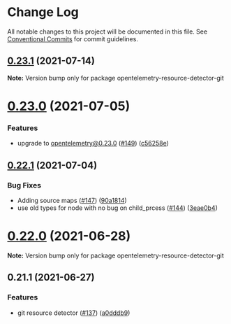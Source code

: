 # Change Log

All notable changes to this project will be documented in this file.
See [Conventional Commits](https://conventionalcommits.org) for commit guidelines.

## [0.23.1](https://github.com/aspecto-io/opentelemetry-ext-js/compare/opentelemetry-resource-detector-git@0.23.0...opentelemetry-resource-detector-git@0.23.1) (2021-07-14)

**Note:** Version bump only for package opentelemetry-resource-detector-git





# [0.23.0](https://github.com/aspecto-io/opentelemetry-ext-js/compare/opentelemetry-resource-detector-git@0.22.1...opentelemetry-resource-detector-git@0.23.0) (2021-07-05)


### Features

* upgrade to opentelemetry@0.23.0 ([#149](https://github.com/aspecto-io/opentelemetry-ext-js/issues/149)) ([c56258e](https://github.com/aspecto-io/opentelemetry-ext-js/commit/c56258eba8885fa7ac9a2d26e4860c30f33fe513))





## [0.22.1](https://github.com/aspecto-io/opentelemetry-ext-js/compare/opentelemetry-resource-detector-git@0.22.0...opentelemetry-resource-detector-git@0.22.1) (2021-07-04)


### Bug Fixes

* Adding source maps ([#147](https://github.com/aspecto-io/opentelemetry-ext-js/issues/147)) ([90a1814](https://github.com/aspecto-io/opentelemetry-ext-js/commit/90a1814f30b1fbc78a10e6f9e2f7acd7d798e53a))
* use old types for node with no bug on child_prcess ([#144](https://github.com/aspecto-io/opentelemetry-ext-js/issues/144)) ([3eae0b4](https://github.com/aspecto-io/opentelemetry-ext-js/commit/3eae0b4610f0e3f41cd2eaec859a8eac3355ad76))





# [0.22.0](https://github.com/aspecto-io/opentelemetry-ext-js/compare/opentelemetry-resource-detector-git@0.21.1...opentelemetry-resource-detector-git@0.22.0) (2021-06-28)

**Note:** Version bump only for package opentelemetry-resource-detector-git





## 0.21.1 (2021-06-27)


### Features

* git resource detector ([#137](https://github.com/aspecto-io/opentelemetry-ext-js/issues/137)) ([a0dddb9](https://github.com/aspecto-io/opentelemetry-ext-js/commit/a0dddb926dd92678584e02e814fe496b08f8d6fb))
